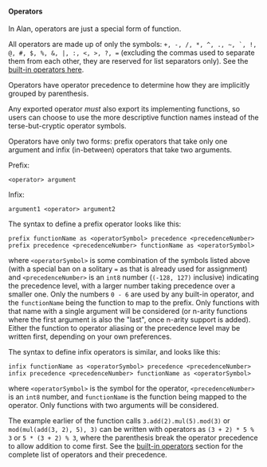 #### Operators

In Alan, operators are just a special form of function.

All operators are made up of only the symbols: ``+, -, /, *, ^, ., ~, `, !, @, #, $, %, &, |, :, <, >, ?, =`` (excluding the commas used to separate them from each other, they are reserved for list separators only). See the [built-in operators here](./builtins/operators.md).

Operators have operator precedence to determine how they are implicitly grouped by parenthesis.

Any exported operator *must* also export its implementing functions, so users can choose to use the more descriptive function names instead of the terse-but-cryptic operator symbols.

Operators have only two forms: prefix operators that take only one argument and infix (in-between) operators that take two arguments.

Prefix:

```
<operator> argument
```

Infix:

```
argument1 <operator> argument2
```

The syntax to define a prefix operator looks like this:

```alan
prefix functionName as <operatorSymbol> precedence <precedenceNumber>
prefix precedence <precedenceNumber> functionName as <operatorSymbol>
```

where `<operatorSymbol>` is some combination of the symbols listed above (with a special ban on a solitary `=` as that is already used for assignment) and `<precedenceNumber>` is an `int8` number (`(-128, 127)` inclusive) indicating the precedence level, with a larger number taking precedence over a smaller one. Only the numbers `0 - 6` are used by any built-in operator, and the `functionName` being the function to map to the prefix. Only functions with that name with a single argument will be considered (or n-arity functions where the first argument is also the "last", once n-arity support is added). Either the function to operator aliasing or the precedence level may be written first, depending on your own preferences.

The syntax to define infix operators is similar, and looks like this:

```alan
infix functionName as <operatorSymbol> precedence <precedenceNumber>
infix precedence <precedenceNumber> functionName as <operatorSymbol>
```

where `<operatorSymbol>` is the symbol for the operator, `<precedenceNumber>` is an `int8` number, and `functionName` is the function being mapped to the operator. Only functions with two arguments will be considered.

The example earlier of the function calls `3.add(2).mul(5).mod(3)` or `mod(mul(add(3, 2), 5), 3)` can be written with operators as `(3 + 2) * 5 % 3` or `5 * (3 + 2) % 3`, where the parenthesis break the operator precedence to allow addition to come first. See the [built-in operators](./builtins/operators.md) section for the complete list of operators and their precedence.

